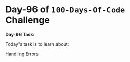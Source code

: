 
# Day-96 of `100-Days-Of-Code` Challenge

**Day-96 Task:**

Today's task is to learn about:

[Handling Errors](https://nextjs.org/learn/dashboard-app/error-handling)
